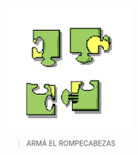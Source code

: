 <img src="https://raw.githubusercontent.com/MumukiProject/mumuki-guia-gobstones-pruebas-contenido-mumuki/master/assets/puzzle_1597262742667.gif" alt="puzzle_1597262742667.gif" width="auto" height="auto">

> ARMÁ EL ROMPECABEZAS 